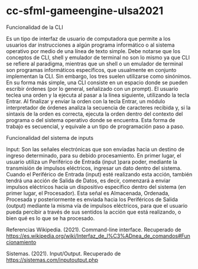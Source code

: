 # cc-sfml-gameengine-ulsa2021

Funcionalidad de la CLI 

Es un tipo de interfaz de usuario de computadora que permite a los usuarios dar instrucciones a algún programa informático o al sistema operativo por medio de una línea de texto simple. Debe notarse que los conceptos de CLI, shell y emulador de terminal no son lo mismo ya que CLI se refiere al paradigma, mientras que un shell o un emulador de terminal son programas informáticos específicos, que usualmente en conjunto implementan la CLI. Sin embargo, los tres suelen utilizarse como sinónimos.
En su forma más simple, una CLI consiste en un espacio donde se pueden escribir órdenes (por lo general, señalizado con un prompt). El usuario teclea una orden y la ejecuta al pasar a la línea siguiente, utilizando la tecla Entrar.
Al finalizar y enviar la orden con la tecla Entrar, un módulo interpretador de órdenes analiza la secuencia de caracteres recibida y, si la sintaxis de la orden es correcta, ejecuta la orden dentro del contexto del programa o del sistema operativo donde se encuentra. Esta forma de trabajo es secuencial, y equivale a un tipo de programación paso a paso.





Funcionalidad del sistema de inputs

Input: Son las señales electrónicas que son enviadas hacia un destino de ingreso determinado, para su debido procesamiento.
En primer lugar, el usuario utiliza un Periférico de Entrada (input )para poder, mediante la transmisión de impulsos eléctricos, ingresar un dato dentro del sistema.
Cuando el Periférico de Entrada (input) esté realizando esta acción, también tendrá una acción de Salida de Datos, es decir, comenzará a enviar impulsos eléctricos hacia un dispositivo específico dentro del sistema (en primer lugar, el Procesador).
Esta señal es Almacenada, Ordenada, Procesada y posteriormente es enviada hacia los Periféricos de Salida (output) mediante la misma vía de impulsos eléctricos, para que el usuario pueda percibir a través de sus sentidos la acción que está realizando, o bien qué es lo que se ha procesado.


Referencias
Wikipedia. (2021). Command-line interface. Recuperado de https://es.wikipedia.org/wiki/Interfaz_de_l%C3%ADnea_de_comandos#Funcionamiento

Sistemas. (2021). Input/Output. Recuperado de https://sistemas.com/inputoutput.php

